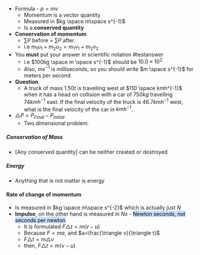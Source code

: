 - Formula - $p=mv$
	- Momentum is a vector quantity
	- Measured in $kg \space m\space s^{-1}$
	- Is a **conserved quantity**
- **Conservation of momentum**
	- $\sum\limits P$ before = $\sum\limits P$ after.
	- i.e $m_{1}u_{1}+m_{2}u_{2}=m_{1}v_{1}+m_{2}v_{2}$ 
- You **must** put your answer in scientific notation #testanswer 
	- i.e $100kg \space m \space s^{-1}$ should be $10.0 \times 10^{2}$
	- Also, $ms^{-1}$ is milliseconds, so you should write $m \space s^{-1}$ for meters per second
- **Question**
	- A truck of mass $1.50t$ is travelling west at $110 \space kmh^{-1}$ when it has a head on collision with a car of $750kg$ travelling $74 kmh^{-1}$ east. If the final velocity of the truck is $46.7kmh^{-1}$ west, what is the final velocity of the car in $kmh^{-1}$.
- $\triangle P=P_{Final}-P_{Initial}$
	- Two dimensional problem.

##### Conservation of Mass
- [Any conserved quantity] can be neither created or destroyed

##### Energy
- Anything that is not matter is energy

#### Rate of change of momentum
- Is measured in $kg \space m\space s^{-2}$ which is actually just $N$
- **Impulse**, on the other hand is measured in $Ns$ - <mark style="background: #ADCCFFA6;">Newton seconds, not seconds per newton</mark>
	- It is formulated $F\triangle t=m(v-u)$
	- Because $F=ma$, and $a=\frac{\triangle v}{\triangle t}$
	- $F\triangle t=m \triangle v$
	- then, $F\triangle t=m(v-u)$
